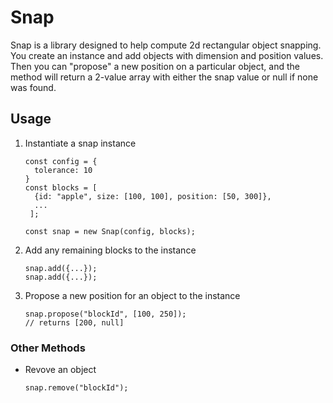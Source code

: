 # Snap

Snap is a library designed to help compute 2d rectangular object snapping. You create an instance and add objects with dimension and position values. Then you can "propose" a new position on a particular object, and the method will return a 2-value array with either the snap value or null if none was found.

## Usage

1. Instantiate a snap instance

   ```
   const config = {
     tolerance: 10
   }
   const blocks = [
     {id: "apple", size: [100, 100], position: [50, 300]},
     ...
    ];

   const snap = new Snap(config, blocks);
   ```

1. Add any remaining blocks to the instance
   ```
   snap.add({...});
   snap.add({...});
   ```
1. Propose a new position for an object to the instance
   ```
   snap.propose("blockId", [100, 250]);
   // returns [200, null]
   ```

### Other Methods

- Revove an object
  ```
  snap.remove("blockId");
  ```
